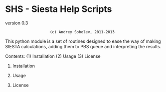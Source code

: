 SHS - Siesta Help Scripts
=========================
version 0.3
			
						(c) Andrey Sobolev, 2011-2013
						
This python module is a set of routines designed to ease the way of making SIESTA 
calculations, adding them to PBS queue and interpreting the results.

Contents:
  (1) Installation
  (2) Usage
  (3) License
  
 1. Installation
 
 2. Usage
 
 3. License
   